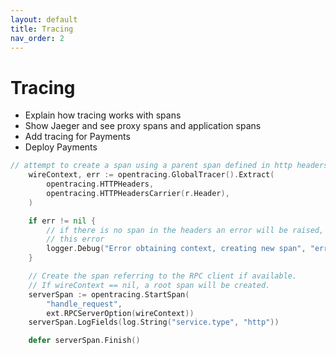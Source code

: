 ```yaml
---
layout: default
title: Tracing
nav_order: 2
---
```


# Tracing

* Explain how tracing works with spans
* Show Jaeger and see proxy spans and application spans
* Add tracing for Payments
* Deploy Payments

```go
// attempt to create a span using a parent span defined in http headers
	wireContext, err := opentracing.GlobalTracer().Extract(
		opentracing.HTTPHeaders,
		opentracing.HTTPHeadersCarrier(r.Header),
	)

	if err != nil {
		// if there is no span in the headers an error will be raised, log
		// this error
		logger.Debug("Error obtaining context, creating new span", "error", err)
	}

	// Create the span referring to the RPC client if available.
	// If wireContext == nil, a root span will be created.
	serverSpan := opentracing.StartSpan(
		"handle_request",
		ext.RPCServerOption(wireContext))
	serverSpan.LogFields(log.String("service.type", "http"))

	defer serverSpan.Finish()
```